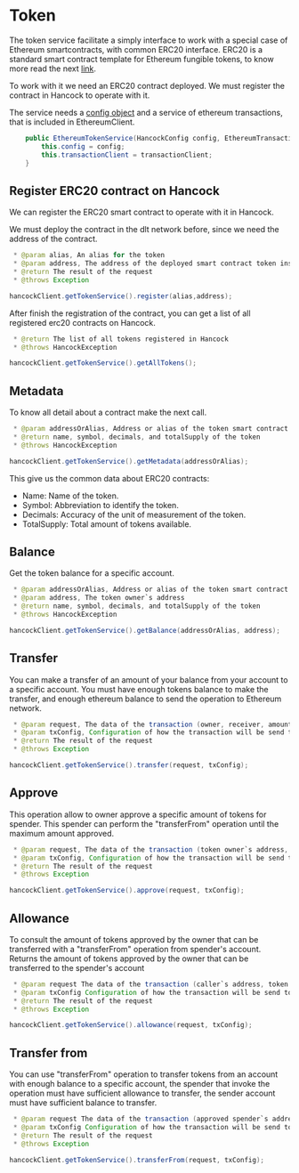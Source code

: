 # Token

The token service facilitate a simply interface to work with a special case of Ethereum smartcontracts, with common ERC20 interface. ERC20 is a standard smart contract template for Ethereum fungible tokens, to know more read the next <a href="https://github.com/ethereum/EIPs/blob/master/EIPS/eip-20.md">link</a>.

To work with it we need an ERC20 contract deployed. We must register the contract in Hancock to operate with it.

The service needs a <a href="../java/#using-all-together">config object</a> and a service of ethereum transactions, that is included in EthereumClient. 

```java
    public EthereumTokenService(HancockConfig config, EthereumTransactionService transactionClient) {
        this.config = config;
        this.transactionClient = transactionClient;
    }
```
## Register ERC20 contract on Hancock

We can register the ERC20 smart contract to operate with it in Hancock. 

We must deploy the contract in the dlt network before, since we need the address of the contract.

```java
 * @param alias, An alias for the token
 * @param address, The address of the deployed smart contract token instance
 * @return The result of the request
 * @throws Exception

hancockClient.getTokenService().register(alias,address);
```  

After finish the registration of the contract, you can get a list of all registered erc20 contracts on Hancock.

```java
 * @return The list of all tokens registered in Hancock
 * @throws HancockException

hancockClient.getTokenService().getAllTokens();
```  

## Metadata

To know all detail about a contract make the next call. 

```java
 * @param addressOrAlias, Address or alias of the token smart contract registered in Hancock
 * @return name, symbol, decimals, and totalSupply of the token
 * @throws HancockException

hancockClient.getTokenService().getMetadata(addressOrAlias);
```  

This give us the common data about ERC20 contracts:
 - Name: Name of the token.
 - Symbol: Abbreviation to identify the token.
 - Decimals: Accuracy of the unit of measurement of the token.
 - TotalSupply: Total amount of tokens available.

## Balance

Get the token balance for a specific account. 

```java
 * @param addressOrAlias, Address or alias of the token smart contract registered in Hancock
 * @param address, The token owner`s address
 * @return name, symbol, decimals, and totalSupply of the token
 * @throws HancockException

hancockClient.getTokenService().getBalance(addressOrAlias, address);
```  

## Transfer

You can make a transfer of an amount of your balance from your account to a specific account. You must have enough tokens balance to make the transfer, and enough ethereum balance to send the operation to Ethereum network.

```java
 * @param request, The data of the transaction (owner, receiver, amount of tokens (in weis) and the address/alias of the contract)
 * @param txConfig, Configuration of how the transaction will be send to the network
 * @return The result of the request
 * @throws Exception

hancockClient.getTokenService().transfer(request, txConfig);
```  

## Approve

This operation allow to owner approve a specific amount of tokens for spender. This spender can perform the "transferFrom" operation until the maximum amount approved.

```java
 * @param request, The data of the transaction (token owner`s address, token spender`s address, amount of tokens (in weis) and the address/alias of the contract)
 * @param txConfig, Configuration of how the transaction will be send to the network
 * @return The result of the request
 * @throws Exception

hancockClient.getTokenService().approve(request, txConfig);
```  

## Allowance

To consult the amount of tokens approved by the owner that can be transferred with a "transferFrom" operation from spender's account. Returns the amount of tokens approved by the owner that can be transferred to the spender's account

```java
 * @param request The data of the transaction (caller`s address, token owner`s address, token spender`s address, amount of tokens (in weis) and the address/alias of the contract)
 * @param txConfig Configuration of how the transaction will be send to the network
 * @return The result of the request
 * @throws Exception

hancockClient.getTokenService().allowance(request, txConfig);
```  

## Transfer from

You can use "transferFrom" operation to transfer tokens from an account with enough balance to a specific account, the spender that invoke the operation must have sufficient allowance to transfer, the sender account must have sufficient balance to transfer.

```java
 * @param request The data of the transaction (approved spender`s address, token sender`s address, receiver, amount of tokens (in weis) and the address/alias of the contract)
 * @param txConfig Configuration of how the transaction will be send to the network
 * @return The result of the request
 * @throws Exception

hancockClient.getTokenService().transferFrom(request, txConfig);
```  